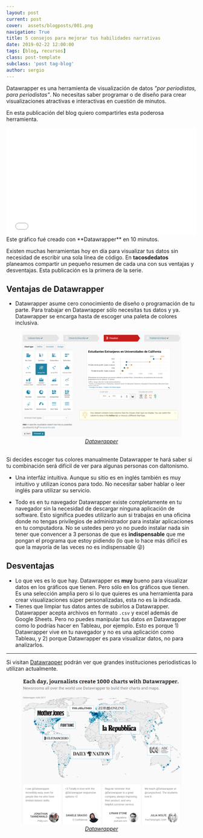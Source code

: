 ```yaml
---
layout: post
current: post
cover:  assets/blogposts/001.png
navigation: True
title: 5 consejos para mejorar tus habilidades narrativas
date: 2019-02-22 12:00:00
tags: [blog, recursos]
class: post-template
subclass: 'post tag-blog'
author: sergio
---
```


Datawrapper es una herramienta de visualización de datos _"por periodistas, para periodistas"_. No necesitas saber programar o de diseño para crear visualizaciones atractivas e interactivas en cuestión de minutos. 

En esta publicación del blog quiero compartirles esta poderosa herramienta. 

<iframe title="Gráfico: Estudiantes Extranjeros en Universidades de California" aria-describedby="" id="datawrapper-chart-SrMxE" src="//datawrapper.dwcdn.net/SrMxE/1/" scrolling="no" frameborder="0" style="width: 0; min-width: 100% !important;" height="284"></iframe><script type="text/javascript">!function(){"use strict";window.addEventListener("message",function(a){if(void 0!==a.data["datawrapper-height"])for(var t in a.data["datawrapper-height"]){var e=document.getElementById("datawrapper-chart-"+t);e&&(e.style.height=a.data["datawrapper-height"][t]+"px")}})}();</script>
Este gráfico fué creado con **Datawrapper** en 10 minutos.

Existen muchas herramientas hoy en día para visualizar tus datos sin necesidad de escribir una sola línea de código. En **tacosdedatos** planeamos compartir un pequeño resumen de cada una con sus ventajas y desventajas. Esta publicación es la primera de la serie.

## Ventajas de Datawrapper
  - Datawrapper asume cero conocimiento de diseño o programación de tu parte. 
    Para trabajar en Datawrapper sólo necesitas tus datos y ya. Datawrapper se encarga hasta de escoger una paleta de colores inclusiva. <br>
   <figure>
    <img src='../assets/blogposts/001_dashboard.png' alt='Datawrapper dashboard' />
    <figcaption style="text-align:center"><i><a href='https://datawrapper.de/'>Datawrapper</a></i></figcaption>
   </figure><br>
    Si decides escoger tus colores manualmente Datawrapper te hará saber si tu combinación será difícil de ver para algunas personas con daltonismo.

  - Una interfáz intuitiva. 
    Aunque su sitio es en inglés también es muy intuitivo y utilizan íconos para todo. No necesitar saber hablar o leer inglés para utilizar su servicio.

  - Todo es en tu navegador
    Datawrapper existe completamente en tu navegador sin la necesidad de descargar ninguna aplicación de software. Esto significa puedes utilizarlo aun si trabajas en una oficina donde no tengas privilegios de administrador para instalar aplicaciones en tu computadora. No se ustedes pero yo no puedo instalar nada sin tener que convencer a 3 personas de que es **indispensable** que me pongan el programa que estoy pidiendo (lo que lo hace más difícil es que la mayoría de las veces no es indispensable 😜) 

## Desventajas
  - Lo que ves es lo que hay.
    Datawrapper es **muy** bueno para visualizar datos en los gráficos que tienen. Pero sólo en los gráficos que tienen. Es una selección amplia pero si lo que quieres es una herramienta para crear visualizaciones súper personalizadas, esta no es la indicada.
  - Tienes que limpiar tus datos antes de subirlos a Datawrapper.
    Datawrapper acepta archivos en formato `.csv` y excel además de Google Sheets. Pero no puedes manipular tus datos _en_ Datawrapper como lo podrías hacer en Tableau, por ejemplo. Esto es porque 1) Datawrapper vive en tu navegador y no es una aplicación como Tableau, y 2) porque Datawrapper es para visualizar datos, no para analizarlos. 

***
Si visitan [Datawrapper](https://datawrapper.de) podrán ver que grandes instituciones periodisticas lo utilizan actualmente.<br>
   <figure>
    <img src='../assets/blogposts/001_mapa.png' alt='Datawrapper mapa' />
    <figcaption style="text-align:center"><i><a href='https://datawrapper.de/'>Datawrapper</a></i></figcaption>
   </figure><br>

